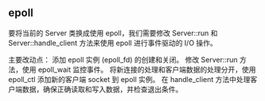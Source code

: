 ## epoll

要将当前的 Server 类换成使用 epoll，我们需要修改 Server::run 和 Server::handle_client 方法来使用 epoll 进行事件驱动的 I/O 操作。

主要改动点：
添加 epoll 实例 (epoll_fd) 的创建和关闭。
修改 Server::run 方法，使用 epoll_wait 监控事件。
将新连接的处理和客户端数据的处理分开，使用 epoll_ctl 添加新的客户端 socket 到 epoll 实例。
在 handle_client 方法中处理客户端数据，确保正确读取和写入数据，并检查退出条件。